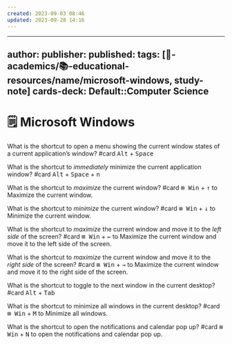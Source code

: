 ```yaml
---
created: 2023-09-03 08:46
updated: 2023-09-28 14:16
---
```


---
author: 
publisher: 
published: 
tags: [🔴-academics/📚-educational-resources/name/microsoft-windows, study-note] 
cards-deck: Default::Computer Science
---

# 🗒️ Microsoft Windows

What is the shortcut to open a menu showing the current window states of a current application’s window? #card 
<kbd>Alt</kbd> + <kbd>Space</kbd>

What is the shortcut to *immediately* minimize the current application window? #card 
<kbd>Alt</kbd> + <kbd>Space</kbd> + <kbd>n</kbd>

What is the shortcut to *maximize* the current window? #card 
<kbd>⊞ Win</kbd> + <kbd>↑</kbd> to Maximize the current window.
 
What is the shortcut to *minimize* the current window? #card 
<kbd>⊞ Win</kbd> + <kbd>↓</kbd> to Minimize the current window.

What is the shortcut to *maximize* the current window and move it to the *left side* of the screen? #card
<kbd>⊞ Win</kbd> + <kbd>←</kbd> to Maximize the current window and move it to the left side of the screen.

What is the shortcut to *maximize* the current window and move it to the *right side* of the screen? #card
<kbd>⊞ Win</kbd> + <kbd>→</kbd> to Maximize the current window and move it to the right side of the screen.

What is the shortcut to toggle to the next window in the current desktop? #card
<kbd>Alt</kbd> + <kbd>Tab</kbd>

What is the shortcut to minimize all windows in the current desktop? #card 
<kbd>⊞ Win</kbd> + <kbd>M</kbd> to Minimize all windows.

What is the shortcut to open the notifications and calendar pop up? #card 
<kbd>⊞ Win</kbd> + <kbd>N</kbd> to open the notifications and calendar pop up.
